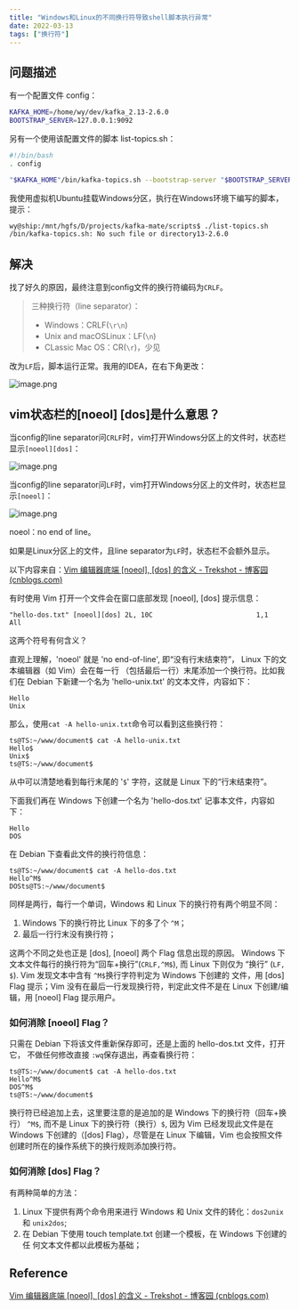 ```yaml
---
title: "Windows和Linux的不同换行符导致shell脚本执行异常"
date: 2022-03-13
tags: ["换行符"]
---
```

## 问题描述

有一个配置文件 config：

```bash
KAFKA_HOME=/home/wy/dev/kafka_2.13-2.6.0
BOOTSTRAP_SERVER=127.0.0.1:9092
```

另有一个使用该配置文件的脚本 list-topics.sh：

```bash
#!/bin/bash
. config

"$KAFKA_HOME"/bin/kafka-topics.sh --bootstrap-server "$BOOTSTRAP_SERVER" --list
```

我使用虚拟机Ubuntu挂载Windows分区，执行在Windows环境下编写的脚本，提示：

```bash
wy@ship:/mnt/hgfs/D/projects/kafka-mate/scripts$ ./list-topics.sh 
/bin/kafka-topics.sh: No such file or directory13-2.6.0
```

## 解决

找了好久的原因，最终注意到config文件的换行符编码为`CRLF`。

> 三种换行符（line separator）：
>
> * Windows：CRLF(`\r\n`)
> * Unix and macOSLinux：LF(`\n`)
> * CLassic Mac OS：CR(`\r`)，少见
>

改为`LF`后，脚本运行正常。我用的IDEA，在右下角更改：

![image.png](https://cdn.jsdelivr.net/gh/whuwangyong/whuwangyong.github.io@gh-pages/2022-03-13-linebreak-in-windows-and-linux/assets/image-20220313173320-m3he0qa.png)

## vim状态栏的[noeol] [dos]是什么意思？

当config的line separator问`CRLF`时，vim打开Windows分区上的文件时，状态栏显示`[noeol][dos]`：

![image.png](https://cdn.jsdelivr.net/gh/whuwangyong/whuwangyong.github.io@gh-pages/2022-03-13-linebreak-in-windows-and-linux/assets/image-20220313172145-gr1vmgk.png)

当config的line separator问`LF`时，vim打开Windows分区上的文件时，状态栏显示`[noeol]`：

![image.png](https://cdn.jsdelivr.net/gh/whuwangyong/whuwangyong.github.io@gh-pages/2022-03-13-linebreak-in-windows-and-linux/assets/image-20220313172052-wah96f1.png)

noeol：no end of line。

如果是Linux分区上的文件，且line separator为`LF`时，状态栏不会额外显示。

以下内容来自：[Vim 编辑器底端 [noeol], [dos] 的含义 - Trekshot - 博客园 (cnblogs.com)](https://www.cnblogs.com/Trekshot/archive/2012/11/26/the-meaning-of-noeol-and-dos-flag-in-vim.html)

有时使用 Vim 打开一个文件会在窗口底部发现 [noeol], [dos] 提示信息：

```
"hello-dos.txt" [noeol][dos] 2L, 10C                          1,1           All
```

这两个符号有何含义？

直观上理解，'noeol' 就是 'no end-of-line', 即“没有行末结束符”， Linux 下的文本编辑器（如 Vim）会在每一行 （包括最后一行）末尾添加一个换行符。比如我们在 Debian 下新建一个名为 'hello-unix.txt' 的文本文件，内容如下：

```
Hello
Unix
```

那么，使用`cat -A hello-unix.txt`命令可以看到这些换行符：

```
ts@TS:~/www/document$ cat -A hello-unix.txt
Hello$
Unix$
ts@TS:~/www/document$
```

从中可以清楚地看到每行末尾的 '`$`' 字符，这就是 Linux 下的“行末结束符”。

下面我们再在 Windows 下创建一个名为 'hello-dos.txt' 记事本文件，内容如下：

```
Hello
DOS
```

在 Debian 下查看此文件的换行符信息：

```
ts@TS:~/www/document$ cat -A hello-dos.txt
Hello^M$
DOSts@TS:~/www/document$
```

同样是两行，每行一个单词，Windows 和 Linux 下的换行符有两个明显不同：

1. Windows 下的换行符比 Linux 下的多了个 `^M`；
2. 最后一行行末没有换行符；

这两个不同之处也正是 [dos], [noeol] 两个 Flag 信息出现的原因。 Windows 下文本文件每行的换行符为“回车+换行”(`CRLF,^M$`), 而 Linux 下则仅为 “换行” (`LF, $`). Vim 发现文本中含有 `^M$`换行字符判定为 Windows 下创建的 文件，用 [dos] Flag 提示；Vim 没有在最后一行发现换行符，判定此文件不是在 Linux 下创建/编辑，用 [noeol] Flag 提示用户。

### 如何消除 [noeol] Flag？

只需在 Debian 下将该文件重新保存即可，还是上面的 hello-dos.txt 文件，打开它， 不做任何修改直接 `:wq`保存退出，再查看换行符：

```
ts@TS:~/www/document$ cat -A hello-dos.txt
Hello^M$
DOS^M$
ts@TS:~/www/document$
```

换行符已经追加上去，这里要注意的是追加的是 Windows 下的换行符（回车+换行） `^M$`, 而不是 Linux 下的换行符（换行）`$`, 因为 Vim 已经发现此文件是在 Windows 下创建的（[dos] Flag），尽管是在 Linux 下编辑，Vim 也会按照文件创建时所在的操作系统下的换行规则添加换行符。

### 如何消除 [dos] Flag？

有两种简单的方法：

1. Linux 下提供有两个命令用来进行 Windows 和 Unix 文件的转化：`dos2unix `和 `unix2dos`;
2. 在 Debian 下使用 touch template.txt 创建一个模板，在 Windows 下创建的任 何文本文件都以此模板为基础；

## Reference

[Vim 编辑器底端 [noeol], [dos] 的含义 - Trekshot - 博客园 (cnblogs.com)](https://www.cnblogs.com/Trekshot/archive/2012/11/26/the-meaning-of-noeol-and-dos-flag-in-vim.html)




